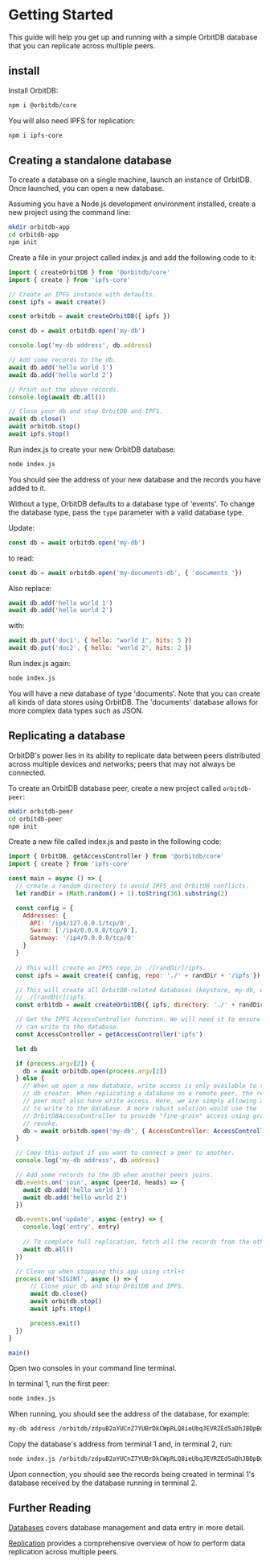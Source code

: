 # Getting Started

This guide will help you get up and running with a simple OrbitDB database that you can replicate across multiple peers.

## install

Install OrbitDB:

```sh
npm i @orbitdb/core
```

You will also need IPFS for replication:

```sh
npm i ipfs-core
```

## Creating a standalone database

To create a database on a single machine, launch an instance of OrbitDB. Once launched, you can open a new database.

Assuming you have a Node.js development environment installed, create a new project using the command line:

```sh
mkdir orbitdb-app
cd orbitdb-app
npm init
```

Create a file in your project called index.js and add the following code to it:

```js
import { createOrbitDB } from '@orbitdb/core'
import { create } from 'ipfs-core'

// Create an IPFS instance with defaults.
const ipfs = await create()

const orbitdb = await createOrbitDB({ ipfs })

const db = await orbitdb.open('my-db')

console.log('my-db address', db.address)

// Add some records to the db.
await db.add('hello world 1')
await db.add('hello world 2')

// Print out the above records.
console.log(await db.all())

// Close your db and stop OrbitDB and IPFS.
await db.close()
await orbitdb.stop()
await ipfs.stop()
```

Run index.js to create your new OrbitDB database:

```sh
node index.js
```

You should see the address of your new database and the records you have added
to it.

Without a type, OrbitDB defaults to a database type of 'events'. To change the database type, pass the `type` parameter with a valid database type.

Update:

```js
const db = await orbitdb.open('my-db')
```

to read:

```js
const db = await orbitdb.open('my-documents-db', { 'documents '})
```

Also replace:

```js
await db.add('hello world 1')
await db.add('hello world 2')
```

with:

```js
await db.put('doc1', { hello: "world 1", hits: 5 })
await db.put('doc2', { hello: "world 2", hits: 2 })
```

Run index.js again:

```sh
node index.js
```

You will have a new database of type 'documents'. Note that you can create all 
kinds of data stores using OrbitDB. The 'documents' database allows for more complex data types such as JSON.

## Replicating a database

OrbitDB's power lies in its ability to replicate data between peers distributed across multiple devices and networks; peers that may not always be connected.

To create an OrbitDB database peer, create a new project called `orbitdb-peer`:

```sh
mkdir orbitdb-peer
cd orbitdb-peer
npm init
```

Create a new file called index.js and paste in the following code:

```js
import { OrbitDB, getAccessController } from '@orbitdb/core'
import { create } from 'ipfs-core'

const main = async () => {
  // create a random directory to avoid IPFS and OrbitDB conflicts.
  let randDir = (Math.random() + 1).toString(36).substring(2)

  const config = {
    Addresses: {
      API: '/ip4/127.0.0.1/tcp/0',
      Swarm: ['/ip4/0.0.0.0/tcp/0'],
      Gateway: '/ip4/0.0.0.0/tcp/0'
    }
  }
  
  // This will create an IPFS repo in ./[randDir]/ipfs.
  const ipfs = await create({ config, repo: './' + randDir + '/ipfs'})

  // This will create all OrbitDB-related databases (keystore, my-db, etc) in 
  // ./[randDir]/ipfs.
  const orbitdb = await createOrbitDB({ ipfs, directory: './' + randDir + '/orbitdb' })

  // Get the IPFS AccessController function. We will need it to ensure everyone 
  // can write to the database.
  const AccessController = getAccessController('ipfs')

  let db

  if (process.argv[2]) {
    db = await orbitdb.open(process.argv[2])
  } else {
    // When we open a new database, write access is only available to the 
    // db creator. When replicating a database on a remote peer, the remote 
    // peer must also have write access. Here, we are simply allowing anyone 
    // to write to the database. A more robust solution would use the 
    // OrbitDBAccessController to provide "fine-grain" access using grant and 
    // revoke. 
    db = await orbitdb.open('my-db', { AccessController: AccessController({ write: ['*']})})
  }

  // Copy this output if you want to connect a peer to another.
  console.log('my-db address', db.address)

  // Add some records to the db when another peers joins.
  db.events.on('join', async (peerId, heads) => {
    await db.add('hello world 1')
    await db.add('hello world 2')
  })

  db.events.on('update', async (entry) => {
    console.log('entry', entry)
    
    // To complete full replication, fetch all the records from the other peer.
    await db.all()
  })

  // Clean up when stopping this app using ctrl+c
  process.on('SIGINT', async () => {
      // Close your db and stop OrbitDB and IPFS.
      await db.close()
      await orbitdb.stop()
      await ipfs.stop()

      process.exit()
  })
}

main()
```

Open two consoles in your command line terminal.

In terminal 1, run the first peer:

```sh
node index.js
```

When running, you should see the address of the database, for example:

```sh
my-db address /orbitdb/zdpuB2aYUCnZ7YUBrDkCWpRLQ8ieUbqJEVRZEd5aDhJBDpBqj
```

Copy the database's address from terminal 1 and, in terminal 2, run:

```sh
node index.js /orbitdb/zdpuB2aYUCnZ7YUBrDkCWpRLQ8ieUbqJEVRZEd5aDhJBDpBqj
```

Upon connection, you should see the records being created in terminal 1's database received by the database running in terminal 2.

## Further Reading

[Databases](./DATABASES.md) covers database management and data entry in more detail.

[Replication](./REPLICATION.md) provides a comprehensive overview of how to perform data replication across multiple peers.
